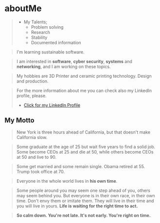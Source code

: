 # aboutMe

> * My Talents;
>   *  Problem solving
>   *  Research
>   *  Stability
>   *  Documented information

> I'm learning sustainable software.

> I am interested in **software**, **cyber security**, **systems** and **networking**, and I am working on these topics.

> My hobbies are 3D Printer and ceramic printing technology. Design and production.

> For the more information about me you can check also my LinkedIn profile, please.
> * [Click for my LinkedIn Profile](https://www.linkedin.com/in/ahmetustaa/)


## My Motto

> New York is three hours ahead of California, but that doesn't make California slow.

> Some graduate at the age of 25 but wait five years to find a solid job. Some become CEOs at 25 and die at 50, while others become CEOs at 50 and live to 90.

> Some get married and some remain single. Obama retired at 55. Trump took office at 70.

> Everyone in the whole world lives in **his own time**.

> Some people around you may seem one step ahead of you, others may seem behind you. But everyone is in their own race, in their own time. Don't envy them or imitate them. They will live in their time and you will live in yours. **Life is waiting for the right time to act.**

> **So calm down. You're not late. It's not early. You're right on time.**
